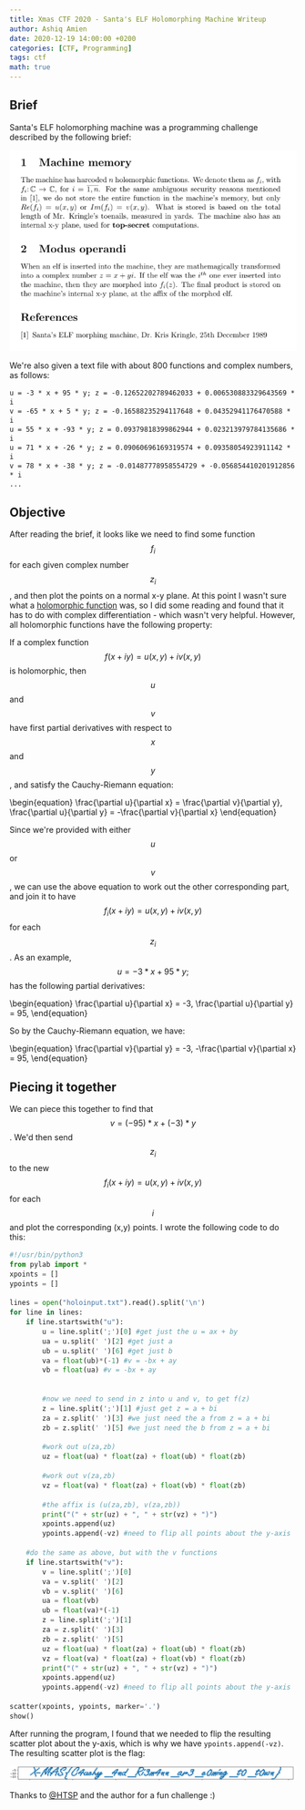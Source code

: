 ```yaml
---
title: Xmas CTF 2020 - Santa's ELF Holomorphing Machine Writeup
author: Ashiq Amien
date: 2020-12-19 14:00:00 +0200
categories: [CTF, Programming]
tags: ctf
math: true
---
```


## Brief


Santa's ELF holomorphing machine was a programming challenge described by the following brief:

![Challenge brief](/assets/img/sample/santas-holomorphing-elf-machine-brief.png)

We're also given a text file with about 800 functions and complex numbers, as follows:

```
u = -3 * x + 95 * y; z = -0.12652202789462033 + 0.006530883329643569 * i
v = -65 * x + 5 * y; z = -0.16588235294117648 + 0.04352941176470588 * i
u = 55 * x + -93 * y; z = 0.09379818399862944 + 0.023213979784135686 * i
u = 71 * x + -26 * y; z = 0.09060696169319574 + 0.09358054923911142 * i
v = 78 * x + -38 * y; z = -0.01487778958554729 + -0.056854410201912856 * i
...
```

## Objective

After reading the brief, it looks like we need to find some function $$ f_i $$ for each given complex number $$z_i$$, and then plot the points on a normal x-y plane. At this point I wasn't sure what a [holomorphic function](https://en.wikipedia.org/wiki/Holomorphic_function) was, so I did some reading and found that it has to do with complex differentiation - which wasn't very helpful. However, all holomorphic functions have the following property:


If a complex function $$ f(x + iy) = u(x ,y) + iv(x, y)$$ is holomorphic, then $$u$$ and $$v$$ have first partial derivatives with respect to $$x$$ and $$y$$, and satisfy the Cauchy-Riemann equation:

\begin{equation}
\frac{\partial u}{\partial x} = \frac{\partial v}{\partial y},    \frac{\partial u}{\partial y} = -\frac{\partial v}{\partial x}
\end{equation}

Since we're provided with either $$u$$ or $$v$$, we can use the above equation to work out the other corresponding part, and join it to have $$ f_i(x + iy) = u(x ,y) + iv(x, y)$$ for each $$z_i$$. As an example, $$u = -3 * x + 95 * y;$$ has the following partial derivatives:

\begin{equation}
\frac{\partial u}{\partial x} = -3, \frac{\partial u}{\partial y} = 95,
\end{equation}

So by the Cauchy-Riemann equation, we have:

\begin{equation}
\frac{\partial v}{\partial y} = -3, -\frac{\partial v}{\partial x} = 95,
\end{equation}

## Piecing it together

We can piece this together to find that $$ v = (-95) * x + (-3) * y$$. We'd then send $$z_i$$ to the new $$ f_i(x + iy) = u(x ,y) + iv(x, y)$$ for each $$i$$ and plot the corresponding (x,y) points. I wrote the following code to do this:

```python
#!/usr/bin/python3
from pylab import *
xpoints = []
ypoints = []

lines = open("holoinput.txt").read().split('\n')
for line in lines:
	if line.startswith("u"):
		u = line.split(';')[0] #get just the u = ax + by
		ua = u.split(' ')[2] #get just a
		ub = u.split(' ')[6] #get just b
		va = float(ub)*(-1) #v = -bx + ay
		vb = float(ua) #v = -bx + ay
		

		#now we need to send in z into u and v, to get f(z) 
		z = line.split(';')[1] #just get z = a + bi
		za = z.split(' ')[3] #we just need the a from z = a + bi
		zb = z.split(' ')[5] #we just need the b from z = a + bi
		
        #work out u(za,zb)
		uz = float(ua) * float(za) + float(ub) * float(zb)
		
        #work out v(za,zb)
		vz = float(va) * float(za) + float(vb) * float(zb)
		
        #the affix is (u(za,zb), v(za,zb))
		print("(" + str(uz) + ", " + str(vz) + ")")
		xpoints.append(uz)
		ypoints.append(-vz) #need to flip all points about the y-axis

	#do the same as above, but with the v functions
	if line.startswith("v"):
		v = line.split(';')[0]
		va = v.split(' ')[2]
		vb = v.split(' ')[6]
		ua = float(vb)
		ub = float(va)*(-1)
		z = line.split(';')[1]
		za = z.split(' ')[3]
		zb = z.split(' ')[5]
		uz = float(ua) * float(za) + float(ub) * float(zb)
		vz = float(va) * float(za) + float(vb) * float(zb)
		print("(" + str(uz) + ", " + str(vz) + ")")
		xpoints.append(uz)
		ypoints.append(-vz) #need to flip all points about the y-axis

scatter(xpoints, ypoints, marker='.')
show()
```

After running the program, I found that we needed to flip the resulting scatter plot about the y-axis, which is why we have `ypoints.append(-vz)`. The resulting scatter plot is the flag:


![The flag](/assets/img/sample/santas-holomorphing-elf-machine-flag.png)


Thanks to [@HTSP](https://twitter.com/htspctf) and the author for a fun challenge :)
